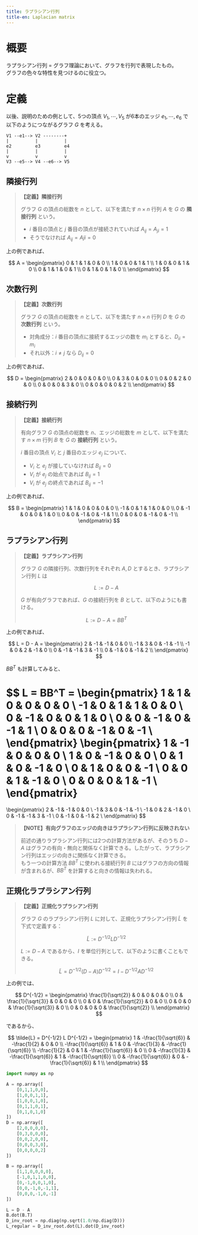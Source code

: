 ```yaml
---
title: ラプラシアン行列
title-en: Laplacian matrix
---
```

# 概要

ラプラシアン行列 = グラフ理論において、グラフを行列で表現したもの。  
グラフの色々な特性を見つけるのに役立つ。


# 定義

以後、説明のための例として、5つの頂点 $V_1, \cdots, V_5$ が6本のエッジ $e_1, \cdots, e_6$ で以下のようにつながるグラフ $G$ を考える。

```
V1 --e1--> V2 --------+
|          |          |
e2         e3         e4
|          |          |
v          v          v
V3 --e5--> V4 --e6--> V5
```


## 隣接行列

> **【定義】隣接行列**
> 
> グラフ $G$ の頂点の総数を $n$ として、以下を満たす $n\times n$ 行列 $A$ を $G$ の **隣接行列** という。
> - $i$ 番目の頂点と $j$ 番目の頂点が接続されていれば $A_{ij} = A_{ji} = 1$
> - そうでなければ $A_{ij} = A{ji} = 0$

上の例であれば、

$$
A = \begin{pmatrix}
    0 & 1 & 1 & 0 & 0 \\
    1 & 0 & 0 & 1 & 1 \\
    1 & 0 & 0 & 1 & 0 \\
    0 & 1 & 1 & 0 & 1 \\
    0 & 1 & 0 & 1 & 0 \\
\end{pmatrix}
$$


## 次数行列

> **【定義】次数行列**
> 
> グラフ $G$ の頂点の総数を $n$ として、以下を満たす $n\times n$ 行列 $D$ を $G$ の **次数行列** という。
> 
> - 対角成分：$i$ 番目の頂点に接続するエッジの数を $m_i$ とすると、$D_{ii} = m_i$
> - それ以外：$i\ne j$ なら $D_{ij} = 0$

上の例であれば、

$$
D = \begin{pmatrix}
    2 & 0 & 0 & 0 & 0 \\
    0 & 3 & 0 & 0 & 0 \\
    0 & 0 & 2 & 0 & 0 \\
    0 & 0 & 0 & 3 & 0 \\
    0 & 0 & 0 & 0 & 2 \\
\end{pmatrix}
$$


## 接続行列

> **【定義】接続行列**
> 
> 有向グラフ $G$ の頂点の総数を $n$、エッジの総数を $m$ として、以下を満たす $n\times m$ 行列 $B$ を $G$ の **接続行列** という。
> 
> $i$ 番目の頂点 $V_i$ と $j$ 番目のエッジ $e_j$ について、
> - $V_i$ と $e_j$ が接していなければ $B_{ij} = 0$
> - $V_i$ が $e_j$ の始点であれば $B_{ij} = 1$
> - $V_i$ が $e_j$ の終点であれば $B_{ij} = -1$

上の例であれば、

$$
B = \begin{pmatrix}
    1 & 1 & 0 & 0 & 0 & 0 \\
    -1 & 0 & 1 & 1 & 0 & 0 \\
    0 & -1 & 0 & 0 & 1 & 0 \\
    0 & 0 & -1 & 0 & -1 & 1 \\
    0 & 0 & 0 & -1 & 0 & -1 \\
\end{pmatrix}
$$


## ラプラシアン行列

> **【定義】ラプラシアン行列**
> 
> グラフ $G$ の隣接行列、次数行列をそれぞれ $A, D$ とするとき、ラプラシアン行列 $L$ は
> 
> $$
L := D-A
$$
> 
> $G$ が有向グラフであれば、$G$ の接続行列を $B$ として、以下のようにも書ける。
> 
> $$
L := D-A = BB^T
$$

上の例であれば、

$$
L = D - A = \begin{pmatrix}
    2 & -1 & -1 & 0 & 0 \\
    -1 & 3 & 0 & -1 & -1 \\
    -1 & 0 & 2 & -1 & 0 \\
    0 & -1 & -1 & 3 & -1 \\
    0 & -1 & 0 & -1 & 2 \\
\end{pmatrix}
$$


$BB^T$ も計算してみると、

$$
L = BB^T =
\begin{pmatrix}
    1 & 1 & 0 & 0 & 0 & 0 \\
    -1 & 0 & 1 & 1 & 0 & 0 \\
    0 & -1 & 0 & 0 & 1 & 0 \\
    0 & 0 & -1 & 0 & -1 & 1 \\
    0 & 0 & 0 & -1 & 0 & -1 \\
\end{pmatrix}
\begin{pmatrix}
    1 & -1 & 0 & 0 & 0 \\
    1 & 0 & -1 & 0 & 0 \\
    0 & 1 & 0 & -1 & 0 \\
    0 & 1 & 0 & 0 & -1 \\
    0 & 0 & 1 & -1 & 0 \\
    0 & 0 & 0 & 1 & -1 \\
\end{pmatrix}
=
\begin{pmatrix}
    2 & -1 & -1 & 0 & 0 \\
    -1 & 3 & 0 & -1 & -1 \\
    -1 & 0 & 2 & -1 & 0 \\
    0 & -1 & -1 & 3 & -1 \\
    0 & -1 & 0 & -1 & 2 \\
\end{pmatrix}
$$

> **【NOTE】有向グラフのエッジの向きはラプラシアン行列に反映されない**
> 
> 前述の通りラプラシアン行列には2つの計算方法があるが、そのうち $D-A$ はグラフの有向・無向と関係なく計算できる。したがって、ラプラシアン行列はエッジの向きに関係なく計算できる。  
> もう一つの計算方法 $BB^T$ に使われる接続行列 $B$ にはグラフの方向の情報が含まれるが、$BB^T$ を計算すると向きの情報は失われる。


## 正規化ラプラシアン行列

> **【定義】正規化ラプラシアン行列**
> 
> グラフ $G$ のラプラシアン行列 $L$ に対して、正規化ラプラシアン行列 $\tilde{L}$ を下式で定義する：
> 
> $$
\tilde{L} := D^{-1/2} L D^{-1/2}
$$
>
> $L := D - A$ であるから、$I$ を単位行列として、以下のように書くこともできる。
> 
> $$
\tilde{L} = D^{-1/2} (D-A) D^{-1/2} = I - D^{-1/2} A D^{-1/2}
$$

上の例では、

$$
D^{-1/2} = \begin{pmatrix}
    \frac{1}{\sqrt{2}} & 0 & 0 & 0 & 0 \\
    0 & \frac{1}{\sqrt{3}} & 0 & 0 & 0 \\
    0 & 0 & \frac{1}{\sqrt{2}} & 0 & 0 \\
    0 & 0 & 0 & \frac{1}{\sqrt{3}} & 0 \\
    0 & 0 & 0 & 0 & \frac{1}{\sqrt{2}} \\
\end{pmatrix}
$$

であるから、

$$
\tilde{L} = D^{-1/2} L D^{-1/2} = \begin{pmatrix}
    1 & -\frac{1}{\sqrt{6}} & -\frac{1}{2} & 0 & 0 \\
    -\frac{1}{\sqrt{6}} & 1 & 0 & -\frac{1}{3} & -\frac{1}{\sqrt{6}} \\
    -\frac{1}{2} & 0 & 1 & -\frac{1}{\sqrt{6}} & 0 \\
    0 & -\frac{1}{3} & -\frac{1}{\sqrt{6}} & 1 & -\frac{1}{\sqrt{6}} \\
    0 & -\frac{1}{\sqrt{6}} & 0 & -\frac{1}{\sqrt{6}} & 1 \\
\end{pmatrix}
$$


```python
import numpy as np

A = np.array([
    [0,1,1,0,0],
    [1,0,0,1,1],
    [1,0,0,1,0],
    [0,1,1,0,1],
    [0,1,0,1,0]
])
D = np.array([
    [2,0,0,0,0],
    [0,3,0,0,0],
    [0,0,2,0,0],
    [0,0,0,3,0],
    [0,0,0,0,2]
])

B = np.array([
    [1,1,0,0,0,0],
    [-1,0,1,1,0,0],
    [0,-1,0,0,1,0],
    [0,0,-1,0,-1,1],
    [0,0,0,-1,0,-1]
])

L = D - A
B.dot(B.T)
D_inv_root = np.diag(np.sqrt(1.0/np.diag(D)))
L_regular = D_inv_root.dot(L).dot(D_inv_root)
```